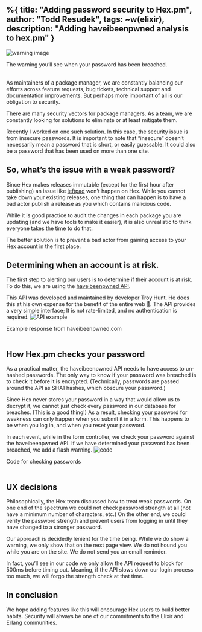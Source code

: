 %{
  title: "Adding password security to Hex.pm",
  author: "Todd Resudek",
  tags: ~w(elixir),
  description: "Adding haveibeenpwned analysis to hex.pm"
}
---

![warning image](images/hibp-title.png)
<figcaption>The warning you’ll see when your password has been breached.</figcaption>

<br />

As maintainers of a package manager, we are constantly balancing our efforts across feature requests, bug tickets, technical support and documentation improvements. But perhaps more important of all is our obligation to security.

There are many security vectors for package managers. As a team, we are constantly looking for solutions to eliminate or at least mitigate them.

Recently I worked on one such solution. In this case, the security issue is from insecure passwords. It is important to note that “insecure” doesn’t necessarily mean a password that is short, or easily guessable. It could also be a password that has been used on more than one site.

## So, what’s the issue with a weak password?

Since Hex makes releases immutable (except for the first hour after publishing) an issue like [leftpad](https://www.google.com/search?client=firefox-b-1-d&q=left+pad+npm) won’t happen on Hex. While you cannot take down your existing releases, one thing that can happen is to have a bad actor publish a release as you which contains malicious code.

While it is good practice to audit the changes in each package you are updating (and we have tools to make it easier), it is also unrealistic to think everyone takes the time to do that.

The better solution is to prevent a bad actor from gaining access to your Hex account in the first place.

## Determining when an account is at risk.

The first step to alerting our users is to determine if their account is at risk. To do this, we are using the [haveibeenpwned API](https://haveibeenpwned.com/API/v2#PwnedPasswords).

This API was developed and maintained by developer Troy Hunt. He does this at his own expense for the benefit of the entire web 👏. The API provides a very simple interface; It is not rate-limited, and no authentication is required.
![API example](images/hibp-terminal.gif)
<figcaption>Example response from haveibeenpwned.com</figcaption>

<br />

## How Hex.pm checks your password

As a practical matter, the haveibeenpwned API needs to have access to un-hashed passwords. The only way to know if your password was breached is to check it before it is encrypted. (Technically, passwords are passed around the API as SHA1 hashes, which obscure your password.)

Since Hex never stores your password in a way that would allow us to decrypt it, we cannot just check every password in our database for breaches. (This is a good thing!) As a result, checking your password for weakness can only happen when you submit it in a form. This happens to be when you log in, and when you reset your password.

In each event, while in the form controller, we check your password against the haveibeenpwned API. If we have determined your password has been breached, we add a flash warning.
![code](images/hibp-code.png)
<figcaption>Code for checking passwords</figcaption>

<br />

## UX decisions

Philosophically, the Hex team discussed how to treat weak passwords. On one end of the spectrum we could not check password strength at all (not have a minimum number of characters, etc.) On the other end, we could verify the password strength and prevent users from logging in until they have changed to a stronger password.

Our approach is decidedly lenient for the time being. While we do show a warning, we only show that on the next page view. We do not hound you while you are on the site. We do not send you an email reminder.

In fact, you’ll see in our code we only allow the API request to block for 500ms before timing out. Meaning, if the API slows down our login process too much, we will forgo the strength check at that time.

## In conclusion

We hope adding features like this will encourage Hex users to build better habits. Security will always be one of our commitments to the Elixir and Erlang communities.